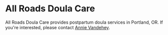 # All Roads Doula Care

All Roads Doula Care provides postpartum doula services in Portland, OR. If you're interested, please contact [Annie Vandehey](mailto:annie@allroadsdoula.com).
